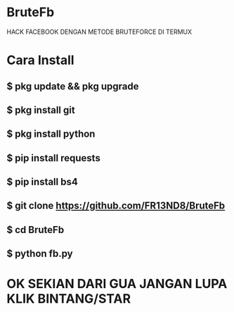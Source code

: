 # BruteFb
HACK FACEBOOK DENGAN METODE BRUTEFORCE DI TERMUX
# Cara Install
## $ pkg update && pkg upgrade
## $ pkg install git
## $ pkg install python
## $ pip install requests
## $ pip install bs4
## $ git clone https://github.com/FR13ND8/BruteFb
## $ cd BruteFb
## $ python fb.py
# OK SEKIAN DARI GUA JANGAN LUPA KLIK BINTANG/STAR
